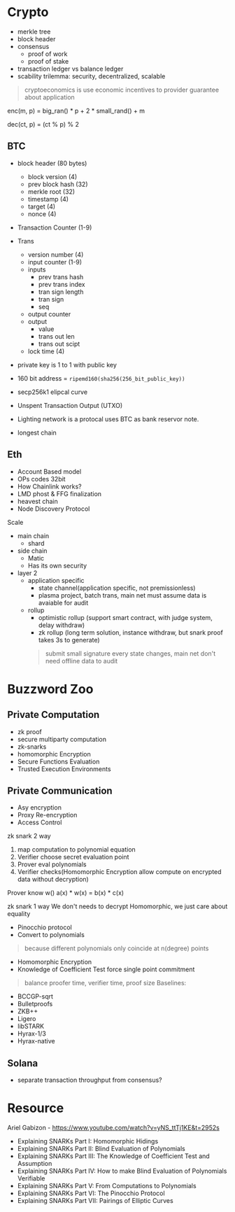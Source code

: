 # Crypto
- merkle tree
- block header
- consensus
  - proof of work
  - proof of stake
- transaction ledger vs balance ledger
- scability trilemma: security, decentralized, scalable
  
> cryptoeconomics is use economic incentives to provider guarantee about application

enc(m, p) = big_ran() * p + 2 * small_rand() + m

dec(ct, p) = (ct % p) % 2


## BTC
- block header (80 bytes)
  - block version (4)
  - prev block hash (32)
  - merkle root (32)
  - timestamp (4)
  - target (4)
  - nonce (4)
- Transaction Counter (1-9)
- Trans
  - version number (4)
  - input counter (1-9)
  - inputs
    - prev trans hash
    - prev trans index
    - tran sign length
    - tran sign
    - seq
  - output counter
  - output
    - value
    - trans out len
    - trans out scipt
  - lock time (4)

- private key is 1 to 1 with public key
- 160 bit address = `ripemd160(sha256(256_bit_public_key))`
- secp256k1 elipcal curve

- Unspent Transaction Output (UTXO)
- Lighting network is a protocal uses BTC as bank reservor note.
- longest chain


## Eth
- Account Based model
- OPs codes 32bit
- How Chainlink works?
- LMD phost & FFG finalization
- heavest chain
- Node Discovery Protocol

Scale
  - main chain
    - shard
  - side chain
    - Matic
    - Has its own security
  - layer 2
    - application specific
      - state channel(application specific, not premissionless)
      - plasma project, batch trans, main net must assume data is avaiable for audit
    - rollup
      - optimistic rollup (support smart contract, with judge system, delay withdraw)
      - zk rollup (long term solution, instance withdraw, but snark proof takes 3s to generate)
      > submit small signature every state changes, main net don't need offline data to audit

# Buzzword Zoo
## Private Computation
- zk proof
- secure multiparty computation
- zk-snarks
- homomorphic Encryption
- Secure Functions Evaluation
- Trusted Execution Environments

## Private Communication
- Asy encryption
- Proxy Re-encryption
- Access Control


zk snark 2 way
1. map computation to polynomial equation
2. Verifier choose secret evaluation point
3. Prover eval polynomials
4. Verifier checks(Homomorphic Encryption allow compute on encrypted data without decryption)


Prover know w()
a(x) * w(x) = b(x) * c(x)

zk snark 1 way
We don't needs to decrypt Homomorphic, we just care about equality


  - Pinocchio protocol
  - Convert to polynomials
  > because different polynomials only coincide at n(degree) points
  - Homomorphic Encryption
  - Knowledge of Coefficient Test force single point commitment
> balance proofer time, verifier time, proof size
Baselines:
  - BCCGP-sqrt
  - Bulletproofs
  - ZKB++
  - Ligero
  - libSTARK
  - Hyrax-1/3
  - Hyrax-native


## Solana
- separate transaction throughput from consensus?


# Resource
Ariel Gabizon - https://www.youtube.com/watch?v=yNS_ttTj1KE&t=2952s

- Explaining SNARKs Part I: Homomorphic Hidings
- Explaining SNARKs Part II: Blind Evaluation of Polynomials
- Explaining SNARKs Part III: The Knowledge of Coefficient Test and Assumption
- Explaining SNARKs Part IV: How to make Blind Evaluation of Polynomials Verifiable
- Explaining SNARKs Part V: From Computations to Polynomials
- Explaining SNARKs Part VI: The Pinocchio Protocol
- Explaining SNARKs Part VII: Pairings of Elliptic Curves